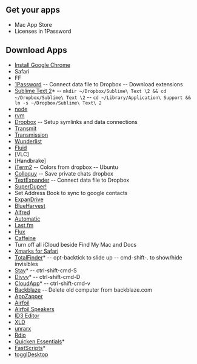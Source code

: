 ## Get your apps
- Mac App Store
- Licenses in 1Password

## Download Apps
- [Install Google Chrome](http://www.google.com/chrome)
- Safari
- FF
- [1Password](https://agilebits.com/onepassword)
-- Connect data file to Dropbox
-- Download extensions
- [Sublime Text 2](http://www.sublimetext.com/2)*
-- `mkdir ~/Dropbox/Sublime\ Text \2 && cd ~/Dropbox/Sublime\ Text \2`
-- `cd ~/Library/Application\ Support && ln -s ~/Dropbox/Sublime\ Text\ 2`
- [node](http://nodejs.org/)
- [rvm](http://beginrescueend.com/rvm/install/)
- [Dropbox](http://www.dropbox.com/downloading?src=index)
-- Setup symlinks and data connections
- [Transmit](http://www.panic.com/transmit/)
- [Transmission](http://www.transmissionbt.com/download/)
- [Wunderlist](http://itunes.apple.com/us/app/wunderlist/id410628904?mt=12)
- [Fluid](http://fluidapp.com)
- [VLC]
- [Handbrake]
- [iTerm2](http://fluidapp.com)
-- Colors from dropbox
-- Ubuntu
- [Colloquy](http://colloquy.info/)
-- Save private chats dropbox
- [TextExpander](http://smilesoftware.com/TextExpander/)
-- Connect data file to Dropbox
- [SuperDuper!](http://www.shirt-pocket.com/downloads/SuperDuper!.dmg)
- Set Address Book to sync to google contacts
- [ExpanDrive](http://www.expandrive.com/)
- [BlueHarvest](http://www.zeroonetwenty.com/blueharvest4/)
- [Alfred](http://www.alfredapp.com/)
- [Automatic](http://codingcurious.com/automatic/)
- [Last.fm](http://www.last.fm/download)
- [Flux](http://stereopsis.com/flux/)
- [Caffeine](http://itunes.apple.com/us/app/caffeine/id411246225?mt=12)
- Turn off all iCloud beside Find My Mac and Docs
- [Xmarks for Safari](http://download.xmarks.com/download)
- [TotalFinder](http://totalfinder.binaryage.com/)*
-- opt-backtick to slide up
-- cmd-shift-. to show/hide invisibles
- [Stay](http://cordlessdog.com/stay/)*
-- ctrl-shift-cmd-S
- [Divvy](http://itunes.apple.com/us/app/divvy/id413857545?mt=12)*
-- ctrl-shift-cmd-D
- [CloudApp](http://itunes.apple.com/us/app/cloud/id417602904?mt=12)*
-- ctrl-shift-cmd-v
- [Backblaze](http://www.backblaze.com/)
-- Delete old computer from backblaze.com
- [AppZapper](http://appzapper.com)
- [Airfoil](http://www.rogueamoeba.com/airfoil/mac/download.php)
- [Airfoil Speakers](http://www.rogueamoeba.com/airfoilspeakers/mac/download.php)
- [ID3 Editor](http://www.pa-software.com/id3editor/)
- [XLD](http://www.macupdate.com/app/mac/23430/x-lossless-decoder)
- [unrarx](http://www.unrarx.com/)
- [Rdio](http://www.rdio.com/apps/)
- [Quicken Essentials]()*
- [FastScripts](http://www.red-sweater.com/fastscripts/)*
- [togglDesktop]()